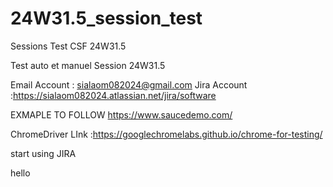 # 24W31.5_session_test
Sessions Test CSF 24W31.5

Test auto et manuel Session 24W31.5

Email Account : sialaom082024@gmail.com Jira Account :https://sialaom082024.atlassian.net/jira/software

EXMAPLE TO FOLLOW https://www.saucedemo.com/

ChromeDriver LInk :https://googlechromelabs.github.io/chrome-for-testing/

start using JIRA

hello
